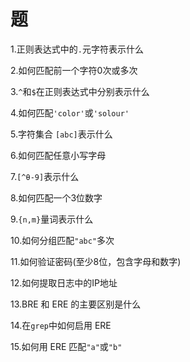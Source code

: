 # 题

1.正则表达式中的`.`元字符表示什么

2.如何匹配前一个字符0次或多次

3.`^`和`$`在正则表达式中分别表示什么

4.如何匹配`'color'`或`'solour'`

5.字符集合 `[abc]`表示什么

6.如何匹配任意小写字母

7.`[^θ-9]`表示什么

8.如何匹配一个3位数字

9.`{n,m}`量词表示什么

10.如何分组匹配`"abc"`多次

11.如何验证密码(至少8位，包含字母和数字)

12.如何提取日志中的IP地址

13.BRE 和 ERE 的主要区别是什么

14.在`grep`中如何启用 ERE

15.如何用 ERE 匹配`"a"`或`"b"`





